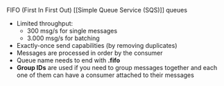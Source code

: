 FIFO (First In First Out) [[Simple Queue Service (SQS)]] queues 
- Limited throughput: 
	- 300 msg/s for single messages
	- 3.000 msg/s for batching
- Exactly-once send capabilities (by removing duplicates)
- Messages are processed in order by the consumer
- Queue name needs to end with __.fifo__
- __Group IDs__ are used if you need to group messages together and each one of them can have a consumer attached to their messages